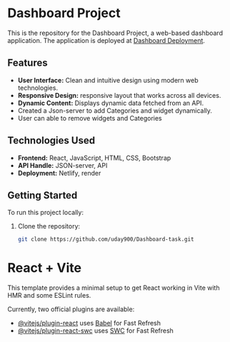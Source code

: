 # Dashboard Project

This is the repository for the Dashboard Project, a web-based dashboard application. The application is deployed at [Dashboard Deployment](https://dashboard-uday.netlify.app/).

## Features
- **User Interface:** Clean and intuitive design using modern web technologies.
- **Responsive Design:** responsive layout that works across all devices.
- **Dynamic Content:** Displays dynamic data fetched from an API.
- Created a Json-server to add Categories and widget dynamically.
- User can able to remove widgets and Categories 

## Technologies Used
- **Frontend:** React, JavaScript, HTML, CSS, Bootstrap
- **API Handle:** JSON-server, API
- **Deployment:** Netlify, render

## Getting Started
To run this project locally:

1. Clone the repository:
   ```bash
   git clone https://github.com/uday900/Dashboard-task.git
# React + Vite

This template provides a minimal setup to get React working in Vite with HMR and some ESLint rules.

Currently, two official plugins are available:

- [@vitejs/plugin-react](https://github.com/vitejs/vite-plugin-react/blob/main/packages/plugin-react/README.md) uses [Babel](https://babeljs.io/) for Fast Refresh
- [@vitejs/plugin-react-swc](https://github.com/vitejs/vite-plugin-react-swc) uses [SWC](https://swc.rs/) for Fast Refresh
